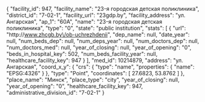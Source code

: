 {
    "facility_id": 947,
    "facility_name": "23-я городская детская поликлиника",
    "district_id": "7-02-1",
    "facility_url": "23gdp.by",
    "facility_address": "ул. Ангарская",
    "ap_1": "60А",
    "name": "23-я городская детская поликлиника",
    "type": "0",
    "state": "public institution",
    "stats": [
        {
            "url": "http:\/\/www.zhcgb.by\/ob-uchrezhdenii",
            "dep_name": null,
            "date_year": null,
            "num_beds_dep": null,
            "num_deps_year": null,
            "num_doctors_dep": null,
            "num_doctors_med": null,
            "year_of_closing": null,
            "year_of_opening": "0",
            "beds_in_hospital_key": 502,
            "num_beds_facility_year": null,
            "healthcare_facility_key": 947
        }
    ],
    "med_id": 10214879,
    "address": "ул. Ангарская",
    "coord_x_y": {
        "crs": {
            "type": "name",
            "properties": {
                "name": "EPSG:4326"
            }
        },
        "type": "Point",
        "coordinates": [
            27.6823,
            53.8762
        ]
    },
    "place_name": "Минск",
    "place_type": "city",
    "year_of_closing": null,
    "year_of_opening": "0",
    "healthcare_facility_key": 947,
    "administrative_division_id": "7-02-1"
}